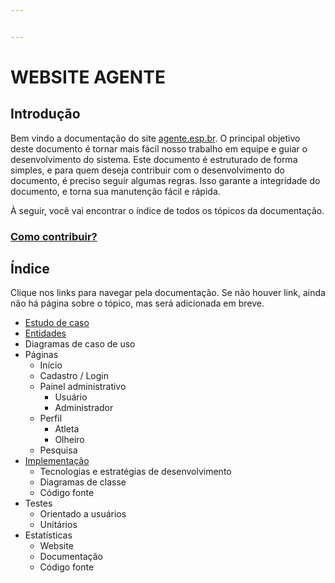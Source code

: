 ```yaml
---


---
```


<h1 id="website-agente">WEBSITE AGENTE</h1>
<h2 id="introdução">Introdução</h2>
<p>Bem vindo a documentação do site <a href="http://agente.esp.br">agente.esp.br</a>. O principal objetivo deste documento é tornar mais fácil nosso trabalho em equipe e guiar o desenvolvimento do sistema. Este documento é estruturado de forma simples, e para quem deseja contribuir com o desenvolvimento do documento, é preciso seguir algumas regras. Isso garante a integridade do documento, e torna sua manutenção fácil e rápida.</p>
<p>À seguir, você vai encontrar o índice de todos os tópicos da documentação.</p>
<h3 id="como-contribuir"><a href="#">Como contribuir?</a></h3>
<h2 id="índice">Índice</h2>
<p>Clique nos links para navegar pela documentação. Se não houver link, ainda não há página sobre o tópico, mas será adicionada em breve.</p>
<ul>
<li><a href="docs/estudo_de_caso">Estudo de caso</a></li>
<li><a href="docs/entidade">Entidades</a></li>
<li>Diagramas de caso de uso</li>
<li>Páginas
<ul>
<li>Início</li>
<li>Cadastro / Login</li>
<li>Painel administrativo
<ul>
<li>Usuário</li>
<li>Administrador</li>
</ul>
</li>
<li>Perfil
<ul>
<li>Atleta</li>
<li>Olheiro</li>
</ul>
</li>
<li>Pesquisa</li>
</ul>
</li>
<li><a href="docs/implementacao">Implementação</a>
<ul>
<li>Tecnologias e estratégias de desenvolvimento</li>
<li>Diagramas de classe</li>
<li>Código fonte</li>
</ul>
</li>
<li>Testes
<ul>
<li>Orientado a usuários</li>
<li>Unitários</li>
</ul>
</li>
<li>Estatísticas
<ul>
<li>Website</li>
<li>Documentação</li>
<li>Código fonte</li>
</ul>
</li>
</ul>

